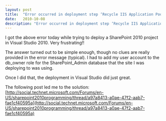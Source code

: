 ```yaml
---
layout: post
title:  "Error occurred in deployment step ‘Recycle IIS Application Pool’: The local SharePoint server is not available. Check that the server is running and connected to the SharePoint farm."
date:   2010-10-08
description: "Error occurred in deployment step ‘Recycle IIS Application Pool’: The local SharePoint server is not available. Check that the server is running and connected to the SharePoint farm."
---
```

I got the above error today while trying to deploy a SharePoint 2010 project in Visual Studio 2010.  Very frustrating!!

The answer turned out to be simple enough, though no clues are really provided in the error message (typical).  I had to add my user account to the db_owner role for the SharePoint_Admin database that the site I was deploying to was using.

Once I did that, the deployment in Visual Studio did just great.

The following post led me to the solution: [http://social.technet.microsoft.com/Forums/en-US/sharepoint2010programming/thread/a97a8413-a0ae-47f2-aab7-fae1cf40595a](http://social.technet.microsoft.com/Forums/en-US/sharepoint2010programming/thread/a97a8413-a0ae-47f2-aab7-fae1cf40595a)